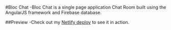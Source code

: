 #Bloc Chat
-Bloc Chat is a single page application Chat Room built using the AngularJS framework and Firebase database.

##Preview
 -Check out my [Netlify deploy](https://bloc-chat-ss.firebaseapp.com/) to see it in action.

